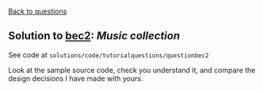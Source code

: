 [Back to questions](../README.md)

## Solution to [bec2](../questions/bec2.md): *Music collection*

See code at `solutions/code/tutorialquestions/questionbec2`

Look at the sample source code, check you understand it,
and compare the design decisions I have made with yours.

